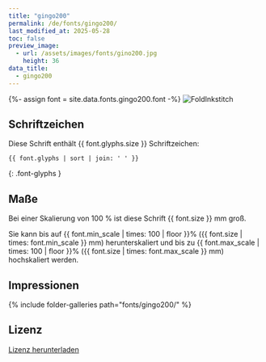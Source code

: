 ```yaml
---
title: "gingo200"
permalink: /de/fonts/gingo200/
last_modified_at: 2025-05-28
toc: false
preview_image:
  - url: /assets/images/fonts/gino200.jpg
    height: 36
data_title:
  - gingo200
---
```

{%- assign font = site.data.fonts.gingo200.font -%}
![FoldInkstitch](/assets/images/fonts/gigo200.jpg)

## Schriftzeichen

Diese Schrift enthält  {{ font.glyphs.size }} Schriftzeichen:

```
{{ font.glyphs | sort | join: ' ' }}
```
{: .font-glyphs }

## Maße

Bei einer Skalierung von 100 % ist diese Schrift {{ font.size }} mm groß.

Sie kann bis auf {{ font.min_scale | times: 100 | floor }}% ({{ font.size | times: font.min_scale }} mm) herunterskaliert und bis zu {{ font.max_scale | times: 100 | floor }}% ({{ font.size | times: font.max_scale }} mm) hochskaliert  werden.

## Impressionen

{% include folder-galleries path="fonts/gingo200/" %}

## Lizenz

[Lizenz herunterladen](https://github.com/inkstitch/inkstitch/tree/main/fonts/gingo200/license)
